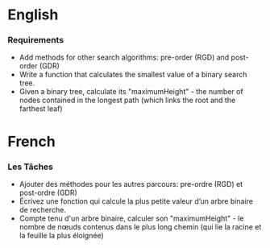 # English

### Requirements

- Add methods for other search algorithms: pre-order (RGD) and post-order
(GDR)
- Write a function that calculates the smallest value of a binary search tree.
- Given a binary tree, calculate its "maximumHeight" - the number of nodes contained in the longest path (which links the root and the farthest leaf)

# French

### Les Tâches

- Ajouter des méthodes pour les autres parcours: pre-ordre (RGD) et post-ordre 
(GDR)
- Écrivez une fonction qui calcule la plus petite
valeur d’un arbre binaire de recherche.
- Compte tenu d'un arbre binaire, calculer son "maximumHeight" - le nombre de nœuds contenus dans le plus long chemin (qui lie la racine et la feuille la plus éloignée)
